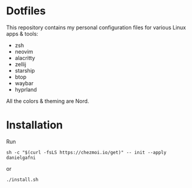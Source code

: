 # Dotfiles

This repository contains my personal configuration files for various Linux apps & tools:

 - zsh
 - neovim
 - alacritty
 - zellij
 - starship
 - btop
 - waybar
 - hyprland

All the colors & theming are Nord.

# Installation

Run 

```shell
sh -c "$(curl -fsLS https://chezmoi.io/get)" -- init --apply danielgafni
```
or
```shell
./install.sh
```
